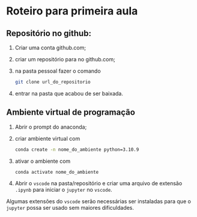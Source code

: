 # Roteiro para primeira aula

## Repositório no github:

1. Criar uma conta github.com;
2. criar um repositório para no github.com;
3. na pasta pessoal fazer o comando

    ``` bash
    git clone url_do_repositorio
    ```

4. entrar na pasta que acabou de ser baixada.

## Ambiente virtual de programação

1. Abrir o prompt do anaconda;
2. criar ambiente virtual com

    ``` bash
    conda create -n nome_do_ambiente python=3.10.9
    ```

3. ativar o ambiente com

    ``` bash
    conda activate nome_do_ambiente
    ```

4. Abrir o `vscode` na pasta/repositório e criar uma arquivo de extensão `.ipynb` para iniciar o `jupyter` no `vscode`.

Algumas extensões do `vscode` serão necessárias ser instaladas para que o `jupyter` possa ser usado sem maiores dificuldades.